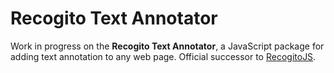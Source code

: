 # Recogito Text Annotator

Work in progress on the __Recogito Text Annotator__, a JavaScript package for adding text annotation to any web page. Official successor to [RecogitoJS](https://github.com/recogito/recogito-js).